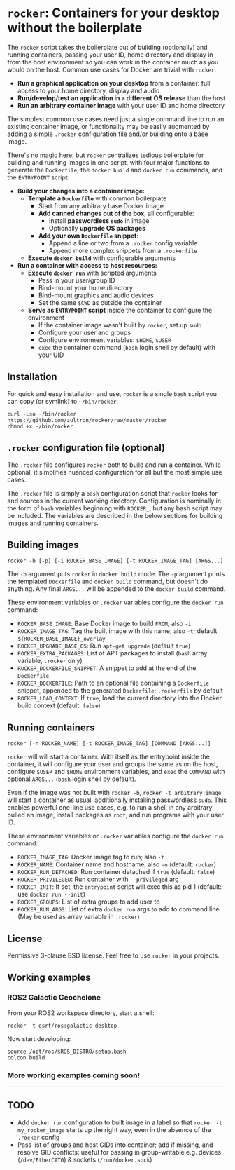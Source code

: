 # `rocker`:  Containers for your desktop without the boilerplate

The `rocker` script takes the boilerplate out of building (optionally)
and running containers, passing your user ID, home directory and
display in from the host environment so you can work in the container
much as you would on the host.  Common use cases for Docker are
trivial with `rocker`:

- **Run a graphical application on your desktop** from a container:  full
  access to your home directory, display and audio
- **Run/develop/test an application in a different OS release** than
  the host
- **Run an arbitrary container image** with your user ID and home
  directory

The simplest common use cases need just a single command line to run
an existing container image, or functionality may be easily augmented
by adding a simple `.rocker` configuration file and/or building onto a
base image.

There's no magic here, but `rocker` centralizes tedious boilerplate
for building and running images in one script, with four major
functions to generate the `Dockerfile`, the `docker build` and
`docker run` commands, and the `ENTRYPOINT` script:

- **Build your changes into a container image:**
  - **Template a `Dockerfile`** with common boilerplate
    - Start from any arbitrary base Docker image
    - **Add canned changes out of the box**, all configurable:
      - Install **passwordless `sudo`** in image
      - Optionally **upgrade OS packages**
    - **Add your own `Dockerfile` snippet**:
      - Append a line or two from a `.rocker` config variable
      - Append more complex snippets from a `.rockerfile`
  - **Execute `docker build`** with configurable arguments
- **Run a container with access to host resources:**
  - **Execute `docker run`** with scripted arguments
    - Pass in your user/group ID
    - Bind-mount your home directory
    - Bind-mount graphics and audio devices
    - Set the same `$CWD` as outside the container
  - **Serve as `ENTRYPOINT` script** inside the container to configure
    the environment
    - If the container image wasn't built by `rocker`, set up `sudo`
    - Configure your user and groups
    - Configure environment variables:  `$HOME`, `$USER`
    - `exec` the container command (`bash` login shell by default)
      with your UID

## Installation

For quick and easy installation and use, `rocker` is a single `bash`
script you can copy (or symlink) to `~/bin/rocker`:

    curl -Lso ~/bin/rocker https://github.com/zultron/rocker/raw/master/rocker
    chmod +x ~/bin/rocker

## `.rocker` configuration file (optional)

The `.rocker` file configures `rocker` both to build and run a
container.  While optional, it simplifies nuanced configuration for
all but the most simple use cases.

The `.rocker` file is simply a `bash` configuration script that
`rocker` looks for and sources in the current working directory.
Configuration is nominally in the form of `bash` variables beginning
with `ROCKER_`, but any bash script may be included.  The variables
are described in the below sections for building images and running
containers.

## Building images

    rocker -b [-p] [-i ROCKER_BASE_IMAGE] [-t ROCKER_IMAGE_TAG] [ARGS...]

The `-b` argument puts `rocker` in `docker build` mode.  The `-p`
argument prints the templated `Dockerfile` and `docker build` command,
but doesn't do anything.  Any final `ARGS...` will be appended to the
`docker build` command.

These environment variables or `.rocker` variables configure the
`docker run` command:
- `ROCKER_BASE_IMAGE`:  Base Docker image to build `FROM`; also `-i`
- `ROCKER_IMAGE_TAG`:  Tag the built image with this name; also `-t`;
  default `${ROCKER_BASE_IMAGE}_overlay`
- `ROCKER_UPGRADE_BASE_OS`: Run `apt-get upgrade` (default `true`)
- `ROCKER_EXTRA_PACKAGES`:  List of APT packages to install (`bash`
  array variable, `.rocker` only)
- `ROCKER_DOCKERFILE_SNIPPET`:  A snippet to add at the end of the
  `Dockerfile`
- `ROCKER_DOCKERFILE`:  Path to an optional file containing a
  `Dockerfile` snippet, appended to the generated `Dockerfile`;
  `.rockerfile` by default
- `ROCKER_LOAD_CONTEXT`:  If `true`, load the current directory into
  the Docker build context (default: `false`)

## Running containers

    rocker [-n ROCKER_NAME] [-t ROCKER_IMAGE_TAG] [COMMAND [ARGS...]]

`rocker` will will start a container.  With itself as the entrypoint
inside the container, it will configure your user and groups the same
as on the host, configure `$USER` and `$HOME` environment variables,
and `exec` the `COMMAND` with optional `ARGS...` (`bash` login shell
by default).

Even if the image was not built with `rocker -b`, `rocker -t
arbitrary:image` will start a container as usual, additionally
installing passwordless `sudo`.  This enables powerful one-line use
cases, e.g. to run a shell in any arbitrary pulled an image, install
packages as `root`, and run programs with your user ID.

These environment variables or `.rocker` variables configure the
`docker run` command:
- `ROCKER_IMAGE_TAG`:  Docker image tag to run; also `-t`
- `ROCKER_NAME`:  Container name and hostname; also `-n` (default:
  `rocker`)
- `ROCKER_RUN_DETACHED`:  Run container detached if `true` (default:
  `false`)
- `ROCKER_PRIVILEGED`:  Run container with `--privileged` arg
- `ROCKER_INIT`:  If set, the `entrypoint` script will exec this as
  pid 1 (default:  use `docker run --init`)
- `ROCKER_GROUPS`:  List of extra groups to add user to
- `ROCKER_RUN_ARGS`:  List of extra `docker run` args to add to
  command line (May be used as array variable in `.rocker`)

## License

Permissive 3-clause BSD license.  Feel free to use `rocker` in your
projects.

## Working examples

### ROS2 Galactic Geochelone

From your ROS2 workspace directory, start a shell:

    rocker -t osrf/ros:galactic-desktop

Now start developing:

    source /opt/ros/$ROS_DISTRO/setup.bash
    colcon build

### More working examples coming soon!

-----

## TODO

- Add `docker run` configuration to built image in a label so that
  `rocker -t my_rocker_image` starts up the right way, even in the
  absence of the `.rocker` config
- Pass list of groups and host GIDs into container; add if missing,
  and resolve GID conflicts:  useful for passing in group-writable
  e.g.  devices (`/dev/EtherCAT0`) & sockets (`/run/docker.sock`)
